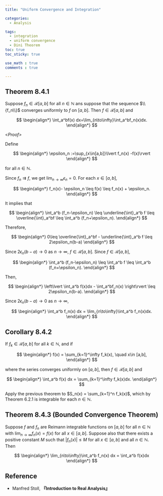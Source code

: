 ```yaml
---
title: "Uniform Convergence and Integration"

categories:
  - Analysis

tags:
  - integration
  - uniform convergence
  - Dini Theorem
toc: true
toc_sticky: true

use_math : true
comments : true

---
```


## Theorem 8.4.1 
Suppose $f_n\in \mathscr{R}[a,b]$ for all $n\in\mathbb{N}$ ans suppose that the sequence $\\{f_n\\}$ converges uniformly to $f$ on $[a,b]$. Then $f\in\mathscr{R}[a,b]$ and



$$
\begin{align*}
\int_a^bf(x) dx=\lim_{n\to\infty}\int_a^bf_n(x)dx.
\end{align*}
$$



<*Proof*>

Define 

$$
\begin{align*}
\epsilon_n :=\sup_{x\in[a,b]}\lvert f_n(x) -f(x)\rvert
\end{align*}
$$

for all $n\in\mathbb{N}$.

Since $f_n \rightrightarrows f$, we get $\lim_{n\to\infty}\epsilon_n=0$. For each $x\in [a,b]$,

$$
\begin{align*}
f_n(x)- \epsilon_n \leq f(x) \leq f_n(x) + \epsilon_n.
\end{align*}
$$

It implies that 

$$
\begin{align*}
\int_a^b (f_n-\epsilon_n)  \leq \underline{\int}_a^b f \leq \overline{\int}_a^bf \leq \int_a^b (f_n+\epsilon_n).
\end{align*}
$$

Therefore,

$$
\begin{align*}
0\leq \overline{\int}_a^bf - \underline{\int}_a^b f \leq 2\epsilon_n(b-a)
\end{align*}
$$

Since $2\epsilon_n (b-a) \to 0$ as $n\to \infty$, $f\in\mathscr{R}[a,b]$. Since $f\in\mathscr{R}[a,b]$,

$$
\begin{align*}
\int_a^b (f_n-\epsilon_n) \leq \int_a^b f \leq \int_a^b (f_n+\epsilon_n).
\end{align*}
$$

Then,

$$
\begin{align*}
\left\lvert \int_a^b f(x)dx - \int_a^bf_n(x) \right\rvert \leq 2\epsilon_n(b-a).
\end{align*}
$$


Since $2\epsilon_n(b-a)\to 0$ as $n\to\infty$, 

$$
\begin{align*}
\int_a^b f_n(x) dx = \lim_{n\to\infty}\int_a^b f_n(x)dx.
\end{align*}
$$

$$\tag*{$\square$}$$

## Corollary 8.4.2
If $f_k\in\mathscr{R}[a,b]$ for all $k\in\mathbb{N}$, and if 

$$
\begin{align*}
f(x) = \sum_{k=1}^\infty f_k(x), \quad x\in [a,b],
\end{align*}
$$

where the series converges uniformly on $[a,b]$, then $f\in\mathscr{R}[a,b]$ and

$$
\begin{align*}
\int_a^b f(x) dx = \sum_{k=1}^\infty f_k(x)dx.
\end{align*}
$$

Apply the previous theorem to $S_n(x) = \sum_{k=1}^n f_k(x)$, which by Theorem 6.2.1 is integrable for each $n\in\mathbb{N}$.

$$\tag*{$\square$}$$

## Theorem 8.4.3 (Bounded Convergence Theorem)
Suppose $f$ and $f_n$ are Reimann integrable functions on $[a,b]$ for all $n\in\mathbb{N}$ with $\lim_{n\to\infty}f_n(x)=f(x)$ for all $x\in [a,b]$. Suppose also that there exists a positive constant $M$ such that $\lvert f_n(x) \rvert\leq M$ for all $x\in [a,b]$ and all $n\in\mathbb{N}$. Then

$$
\begin{align*}
\lim_{n\to\infty}\int_a^b f_n(x) dx = \int_a^b f(x)dx
\end{align*}
$$

## Reference
- Manfred Stoll, **『**Introduction to Real Analysis**』**
